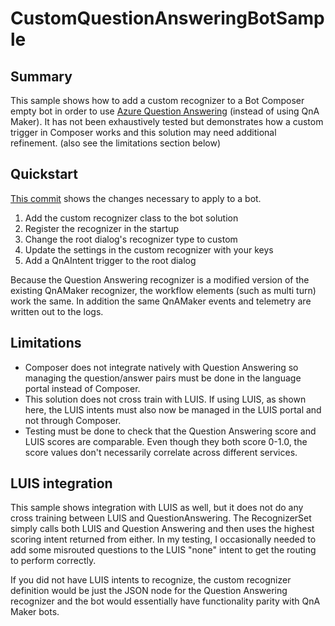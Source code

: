# CustomQuestionAnsweringBotSample

## Summary
This sample shows how to add a custom recognizer to a Bot Composer empty bot in order to use [Azure Question Answering](https://azure.microsoft.com/en-us/products/cognitive-services/question-answering/) (instead of using QnA Maker). It has not been exhaustively tested but demonstrates how a custom trigger in Composer works and this solution may need additional refinement. (also see the limitations section below)

## Quickstart
[This commit](https://github.com/negativeeddy/CustomQuestionAnsweringBotSample/commit/5b5e1627d9e5621166185ce1f762a3d59a2f4cdd) shows the changes necessary to apply to a bot.
1. Add the custom recognizer class to the bot solution
2. Register the recognizer in the startup
3. Change the root dialog's recognizer type to custom
4. Update the settings in the custom recognizer with your keys 
3. Add a QnAIntent trigger to the root dialog

Because the Question Answering recognizer is a modified version of the existing QnAMaker recognizer, the workflow elements (such as multi turn) work the same. In addition the same QnAMaker events and telemetry are written out to the logs.

## Limitations
* Composer does not integrate natively with Question Answering so managing the question/answer pairs must be done in the language portal instead of Composer.
* This solution does not cross train with LUIS. If using LUIS, as shown here, the LUIS intents must also now be managed in the LUIS portal and not through Composer.
* Testing must be done to check that the Question Answering score and LUIS scores are comparable. Even though they both score 0-1.0, the score values don't necessarily correlate across different services.

## LUIS integration

This sample shows integration with LUIS as well, but it does not do any cross training between LUIS and QuestionAnswering. The RecognizerSet simply calls both LUIS and Question Answering and then uses the highest scoring intent returned from either. In my testing, I occasionally needed to add some misrouted questions to the LUIS "none" intent to get the routing to perform correctly.

If you did not have LUIS intents to recognize, the custom recognizer definition would be just the JSON node for the Question Answering recognizer and the bot would essentially have functionality parity with QnA Maker bots.
